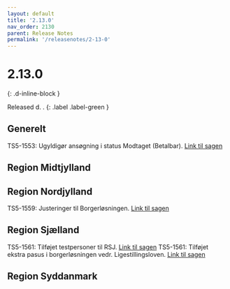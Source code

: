 ```yaml
---
layout: default
title: '2.13.0'
nav_order: 2130
parent: Release Notes
permalink: '/releasenotes/2-13-0'
---
```


# 2.13.0
{: .d-inline-block }

Released d. .
{: .label .label-green }

## Generelt
TS5-1553: Ugyldigør ansøgning i status Modtaget (Betalbar). [Link til sagen](https://sd.trifork.com/browse/TS5-1553)

## Region Midtjylland

## Region Nordjylland
TS5-1559: Justeringer til Borgerløsningen. [Link til sagen](https://sd.trifork.com/browse/TS5-1559)

## Region Sjælland
TS5-1561: Tilføjet testpersoner til RSJ. [Link til sagen](https://sd.trifork.com/browse/TS5-1561)
TS5-1561: Tilføjet ekstra pasus i borgerløsningen vedr. Ligestillingsloven. [Link til sagen](https://sd.trifork.com/browse/TS5-1561)

## Region Syddanmark
